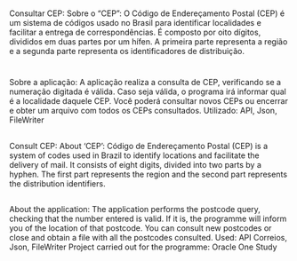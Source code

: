 #
Consultar CEP: Sobre o “CEP”: O Código de Endereçamento Postal (CEP) é um sistema de códigos usado no Brasil para identificar localidades e facilitar a entrega de correspondências. É composto por oito dígitos, divididos em duas partes por um hífen. A primeira parte representa a região e a segunda parte representa os identificadores de distribuição.
#
Sobre a aplicação: A aplicação realiza a consulta de CEP, verificando se a numeração digitada é válida. Caso seja válida, o programa irá informar qual é a localidade daquele CEP. Você poderá consultar novos CEPs ou encerrar e obter um arquivo com todos os CEPs consultados. 
Utilizado: API, Json, FileWriter
##
Consult CEP: About ‘CEP’: Código de Endereçamento Postal (CEP) is a system of codes used in Brazil to identify locations and facilitate the delivery of mail. It consists of eight digits, divided into two parts by a hyphen. The first part represents the region and the second part represents the distribution identifiers.

##
About the application: The application performs the postcode query, checking that the number entered is valid. If it is, the programme will inform you of the location of that postcode. You can consult new postcodes or close and obtain a file with all the postcodes consulted. 
Used: API Correios, Json, FileWriter
Project carried out for the programme: Oracle One Study
